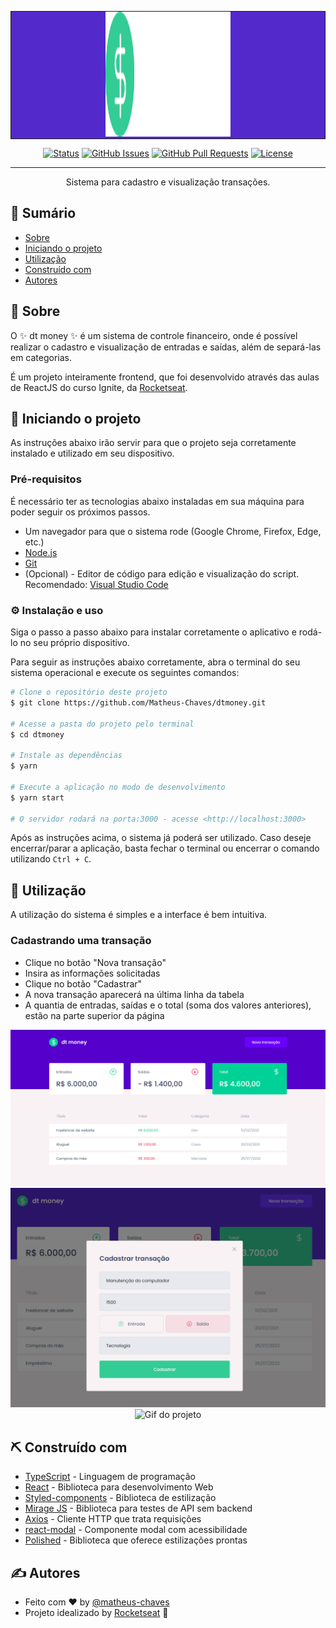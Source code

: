 <p align="center" style="background: #5429cc; border: 1px solid">
  <img width=200px height=200px src="/src/assets/logo.svg" alt="Project logo">
</p>

<div align="center">

[![Status](https://img.shields.io/badge/status-active-success.svg)]()
[![GitHub Issues](https://img.shields.io/github/issues/Matheus-Chaves/dtmoney.svg)](https://github.com/Matheus-Chaves/dtmoney)
[![GitHub Pull Requests](https://img.shields.io/github/issues-pr/Matheus-Chaves/dtmoney.svg)](https://github.com/Matheus-Chaves/dtmoney/pulls)
[![License](https://img.shields.io/badge/license-MIT-blue.svg)](/LICENSE)

</div>

---

<p align="center">
  Sistema para cadastro e visualização transações.
</p>

## 📝 Sumário

- [Sobre](#sobre)
- [Iniciando o projeto](#getting_started)
- [Utilização](#utilizacao)
- [Construído com](#construido_com)
- [Autores](#autores)

## 🧐 Sobre <a name = "sobre"></a>

O :sparkles: dt money :sparkles: é um sistema de controle financeiro, onde é possível realizar o cadastro e visualização de entradas e saídas, além de separá-las em categorias.

É um projeto inteiramente frontend, que foi desenvolvido através das aulas de ReactJS do curso Ignite, da [Rocketseat](https://rocketseat.com.br/).

## 🏁 Iniciando o projeto <a name = "getting_started"></a>

As instruções abaixo irão servir para que o projeto seja corretamente instalado e utilizado em seu dispositivo.

### Pré-requisitos

É necessário ter as tecnologias abaixo instaladas em sua máquina para poder seguir os próximos passos.

- Um navegador para que o sistema rode (Google Chrome, Firefox, Edge, etc.)
- [Node.js](https://nodejs.org/pt-br/)
- [Git](https://git-scm.com/download/windows)
- (Opcional) - Editor de código para edição e visualização do script. Recomendado: [Visual Studio Code](https://code.visualstudio.com/download)

### ⚙️ Instalação e uso

Siga o passo a passo abaixo para instalar corretamente o aplicativo e rodá-lo no seu próprio dispositivo.

Para seguir as instruções abaixo corretamente, abra o terminal do seu sistema operacional e execute os seguintes comandos:

```bash
# Clone o repositório deste projeto
$ git clone https://github.com/Matheus-Chaves/dtmoney.git

# Acesse a pasta do projeto pelo terminal
$ cd dtmoney

# Instale as dependências
$ yarn

# Execute a aplicação no modo de desenvolvimento
$ yarn start

# O servidor rodará na porta:3000 - acesse <http://localhost:3000>
```

Após as instruções acima, o sistema já poderá ser utilizado.
Caso deseje encerrar/parar a aplicação, basta fechar o terminal ou encerrar o comando utilizando `Ctrl + C`.

## 🎈 Utilização <a name="utilizacao"></a>

A utilização do sistema é simples e a interface é bem intuitiva.

### Cadastrando uma transação

- Clique no botão "Nova transação"
- Insira as informações solicitadas
- Clique no botão "Cadastrar"
- A nova transação aparecerá na última linha da tabela
- A quantia de entradas, saídas e o total (soma dos valores anteriores), estão na parte superior da página

<div align="center">
  <img src="/.github/home.png" alt="Imagem da home"/>
  <img src="/.github/modal.png" alt="Imagem do modal"/>
  <img src="/.github/dtmoney_demo.gif" alt="Gif do projeto"/>
</div>

## ⛏️ Construído com <a name = "construido_com"></a>

- [TypeScript](https://www.typescriptlang.org/) - Linguagem de programação
- [React](https://reactjs.org/) - Biblioteca para desenvolvimento Web
- [Styled-components](https://styled-components.com/) - Biblioteca de estilização
- [Mirage JS](https://miragejs.com/) - Biblioteca para testes de API sem backend
- [Axios](https://axios-http.com/ptbr/docs/intro) - Cliente HTTP que trata requisições
- [react-modal](https://www.npmjs.com/package/react-modal) - Componente modal com acessibilidade
- [Polished](https://polished.js.org/) - Biblioteca que oferece estilizações prontas

## ✍️ Autores <a name = "autores"></a>

- Feito com :heart: by [@matheus-chaves](https://github.com/matheus-chaves)
- Projeto idealizado by [Rocketseat](https://rocketseat.com.br/) :purple_heart:
